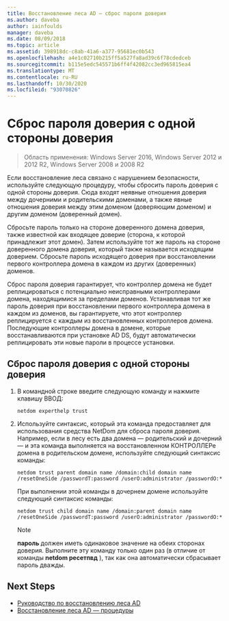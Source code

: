 ```yaml
---
title: Восстановление леса AD — сброс пароля доверия
ms.author: daveba
author: iainfoulds
manager: daveba
ms.date: 08/09/2018
ms.topic: article
ms.assetid: 398918dc-c8ab-41a6-a377-95681ec0b543
ms.openlocfilehash: a4e1c02710b215ff5a527fa8ad39c6f78cdedceb
ms.sourcegitcommit: b115e5edc545571b6ff4f42082cc3ed965815ea4
ms.translationtype: MT
ms.contentlocale: ru-RU
ms.lasthandoff: 10/30/2020
ms.locfileid: "93070826"
---
```

# <a name="resetting-a-trust-password-on-one-side-of-the-trust"></a>Сброс пароля доверия с одной стороны доверия

>Область применения: Windows Server 2016, Windows Server 2012 и 2012 R2, Windows Server 2008 и 2008 R2

 Если восстановление леса связано с нарушением безопасности, используйте следующую процедуру, чтобы сбросить пароль доверия с одной стороны доверия. Сюда входят неявные отношения доверия между дочерними и родительскими доменами, а также явные отношения доверия между этим доменом (доверяющим доменом) и другим доменом (доверенный домен).

 Сбросьте пароль только на стороне доверенного домена доверия, также известной как входящее доверие (сторона, к которой принадлежит этот домен). Затем используйте тот же пароль на стороне доверенного домена доверия, который также называется исходящим доверием. Сбросьте пароль исходящего доверия при восстановлении первого контроллера домена в каждом из других (доверенных) доменов.

 Сброс пароля доверия гарантирует, что контроллер домена не будет реплицироваться с потенциально неисправными контроллерами домена, находящимися за пределами доменов. Устанавливая тот же пароль доверия при восстановлении первого контроллера домена в каждом из доменов, вы гарантируете, что этот контроллер реплицируется с каждым из восстановленных контроллеров домена. Последующие контроллеры домена в домене, которые восстанавливаются при установке AD DS, будут автоматически реплицировать эти новые пароли в процессе установки.

## <a name="to-reset-a-trust-password-on-one-side-of-the-trust"></a>Сброс пароля доверия с одной стороны доверия

1. В командной строке введите следующую команду и нажмите клавишу ВВОД:

   ```
   netdom experthelp trust
   ```

2. Используйте синтаксис, который эта команда предоставляет для использования средства NetDom для сброса пароля доверия.
   Например, если в лесу есть два домена — родительский и дочерний — и эта команда выполняется на восстановленном КОНТРОЛЛЕРе домена в родительском домене, используйте следующий синтаксис команды:

   ```
   netdom trust parent domain name /domain:child domain name /resetOneSide /passwordT:password /userO:administrator /passwordO:*
   ```

   При выполнении этой команды в дочернем домене используйте следующий синтаксис команды:

   ```
   netdom trust child domain name /domain:parent domain name /resetOneSide /passwordT:password /userO:administrator /passwordO:*
   ```

   > [!NOTE]
   > **пароль** должен иметь одинаковое значение на обеих сторонах доверия. Выполните эту команду только один раз (в отличие от команды **netdom ресетпвд** ), так как она автоматически сбрасывает пароль дважды.

## <a name="next-steps"></a>Next Steps

- [Руководство по восстановлению леса AD](AD-Forest-Recovery-Guide.md)
- [Восстановление леса AD — процедуры](AD-Forest-Recovery-Procedures.md)
